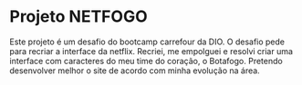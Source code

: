 # Projeto NETFOGO 

Este projeto é um desafio do bootcamp carrefour da DIO. O desafio pede para recriar a interface da netflix. 
Recriei, me empolguei e resolvi criar uma interface com caracteres do meu time do coração,
o Botafogo. Pretendo desenvolver melhor o site de acordo com minha evolução na área. 
